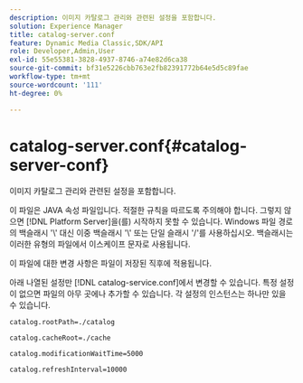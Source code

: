 ```yaml
---
description: 이미지 카탈로그 관리와 관련된 설정을 포함합니다.
solution: Experience Manager
title: catalog-server.conf
feature: Dynamic Media Classic,SDK/API
role: Developer,Admin,User
exl-id: 55e55381-3828-4937-8746-a74e82d6ca38
source-git-commit: bf31e5226cbb763e2fb82391772b64e5d5c89fae
workflow-type: tm+mt
source-wordcount: '111'
ht-degree: 0%

---
```


# catalog-server.conf{#catalog-server-conf}

이미지 카탈로그 관리와 관련된 설정을 포함합니다.

이 파일은 JAVA 속성 파일입니다. 적절한 규칙을 따르도록 주의해야 합니다. 그렇지 않으면 [!DNL Platform Server]을(를) 시작하지 못할 수 있습니다. Windows 파일 경로의 백슬래시 &#39;\\&#39; 대신 이중 백슬래시 &#39;\\&#39; 또는 단일 슬래시 &#39;/&#39;를 사용하십시오. 백슬래시는 이러한 유형의 파일에서 이스케이프 문자로 사용됩니다.

이 파일에 대한 변경 사항은 파일이 저장된 직후에 적용됩니다.

아래 나열된 설정만 [!DNL catalog-service.conf]에서 변경할 수 있습니다. 특정 설정이 없으면 파일의 아무 곳에나 추가할 수 있습니다. 각 설정의 인스턴스는 하나만 있을 수 있습니다.

`catalog.rootPath=./catalog`

`catalog.cacheRoot=./cache`

`catalog.modificationWaitTime=5000`

`catalog.refreshInterval=10000`

